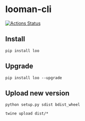 # looman-cli
[![Actions Status](https://github.com/LooMan/looman-cli/workflows/Upload%20Python%20Package/badge.svg)](https://github.com/LooMan/looman-cli/actions)

## Install 
`pip install loo`

## Upgrade
`pip install loo --upgrade`

## Upload new version
`python setup.py sdist bdist_wheel`

`twine upload dist/*`